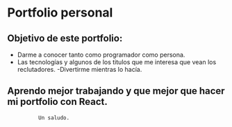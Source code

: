 # Portfolio personal

## Objetivo de este portfolio:
- Darme a conocer tanto como programador como persona.
- Las tecnologías y algunos de los titulos que me interesa que vean los reclutadores.
 -Divertirme mientras lo hacía.

## Aprendo mejor trabajando y que mejor que hacer mi portfolio con React.
              Un saludo.
